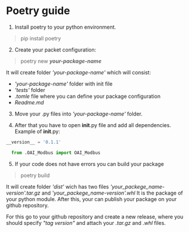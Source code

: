 # Poetry guide

1) Install poetry to your python environment.
> pip install poetry

2) Create your packet configuration:
>poetry new ***your-package-name***

It will create folder _'your-package-name'_ which will consist: 
- _'your-package-name'_ folder with init file
- _'tests'_ folder 
- _.tomle_ file where you can define your package configuration
- _Readme.md_

3) Move your .py files into _'your-package-name'_ folder.

4) After that you have to open __init__.py file and add all dependencies. Example of __init__.py:
```py
__version__ = '0.1.1'  

  from .OAI_Modbus import OAI_Modbus
```

5) If your code does not have errors you can build your package

>poetry build

It will create folder _'dist'_ wich has two files _'your_packege_name-version'.tar.gz_ and _'your_packege_name-version'.whl_ 
It is the package of your python module. After this, your can publish your package on your github repository.

For this go to your github repository and create a new release, where you should specify _"tag version"_ and attach your _.tar.gz_ and _.whl_ files.
